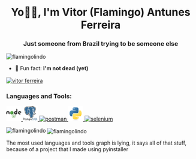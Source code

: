 <h1 align="center">Yo👋🥸, I'm Vitor (Flamingo) Antunes Ferreira</h1>
<h3 align="center">Just someone from Brazil trying to be someone else</h3>

<p align="left"> <img src="https://komarev.com/ghpvc/?username=flamingolindo&label=Profile%20views&color=0e75b6&style=flat" alt="flamingolindo" /> </p>

- 🤠 Fun fact: **I'm not dead (yet)**

<p align="left">
<a href="https://linkedin.com/in/vitor ferreira" target="blank"><img align="center" src="https://raw.githubusercontent.com/rahuldkjain/github-profile-readme-generator/master/src/images/icons/Social/linked-in-alt.svg" alt="vitor ferreira" height="30" width="40" /></a>
</p>

<h3 align="left">Languages and Tools:</h3>
<p align="left"> <a href="https://nodejs.org" target="_blank" rel="noreferrer"> <img src="https://raw.githubusercontent.com/devicons/devicon/master/icons/nodejs/nodejs-original-wordmark.svg" alt="nodejs" width="40" height="40"/> </a> <a href="https://www.postgresql.org" target="_blank" rel="noreferrer"> <img src="https://raw.githubusercontent.com/devicons/devicon/master/icons/postgresql/postgresql-original-wordmark.svg" alt="postgresql" width="40" height="40"/> </a> <a href="https://postman.com" target="_blank" rel="noreferrer"> <img src="https://www.vectorlogo.zone/logos/getpostman/getpostman-icon.svg" alt="postman" width="40" height="40"/> </a> <a href="https://www.python.org" target="_blank" rel="noreferrer"> <img src="https://raw.githubusercontent.com/devicons/devicon/master/icons/python/python-original.svg" alt="python" width="40" height="40"/> </a> <a href="https://www.selenium.dev" target="_blank" rel="noreferrer"> <img src="https://raw.githubusercontent.com/detain/svg-logos/780f25886640cef088af994181646db2f6b1a3f8/svg/selenium-logo.svg" alt="selenium" width="40" height="40"/> </a> </p>

<p><img align="left" src="https://github-readme-stats.vercel.app/api/top-langs?username=flamingolindo&show_icons=true&locale=en&layout=compact" alt="flamingolindo" /></p>

<p>&nbsp;<img align="center" src="https://github-readme-stats.vercel.app/api?username=flamingolindo&show_icons=true&locale=en" alt="flamingolindo" /></p>

<p>The most used languages and tools graph is lying, it says all of that stuff, because of a project that I made using pyinstaller</p>
